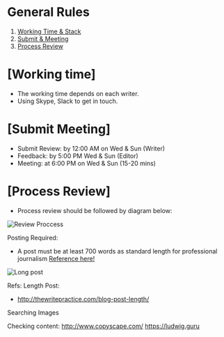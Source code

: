 # General Rules

1. [Working Time & Stack](#working-time)
2. [Submit & Meeting](#submit-meeting)
3. [Process Review](#process-preview) 


# [Working time]
- The working time depends on each writer.
- Using Skype, Slack to get in touch.

# [Submit Meeting]
- Submit Review: by 12:00 AM on Wed & Sun (Writer)
- Feedback: by 5:00 PM Wed & Sun (Editor)
- Meeting: at 6:00 PM on Wed & Sun (15-20 mins)

# [Process Review]
- Process review should be followed by diagram below:

![Review Proccess](https://monosnap.com/file/C3v8yfeOvPVAL8WvDxkXAVvU81BqXh.png)

Posting Required:
- A post must be at least 700 words as standard length for professional journalism [Reference here!](http://thewritepractice.com/blog-post-length/)


![Long post](https://monosnap.com/file/oB9PcaGBePm5WAygyGtCBd66RKwcXj.png)


Refs:
Length Post:
-  http://thewritepractice.com/blog-post-length/

Searching Images

Checking content:
http://www.copyscape.com/
https://ludwig.guru
